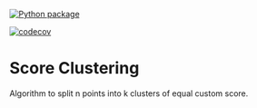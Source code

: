 [![Python package](https://github.com/arnauqb/score_clustering/actions/workflows/python-package.yml/badge.svg)](https://github.com/arnauqb/score_clustering/actions/workflows/python-package.yml)

[![codecov](https://codecov.io/gh/arnauqb/score_clustering/branch/main/graph/badge.svg)](https://codecov.io/gh/arnauqb/score_clustering)


# Score Clustering
Algorithm to split n points into k clusters of equal custom score.
